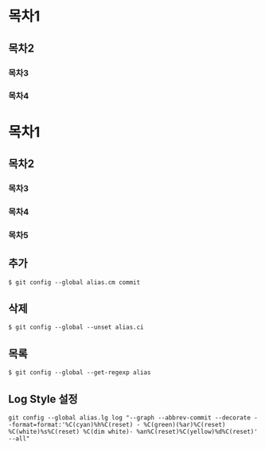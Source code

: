 <!--
    BOARD_TITLE: Alias 설정
    BOARD_TAG: ["기본세팅", "처음"]
-->
# 목차1
## 목차2
### 목차3
### 목차4

# 목차1
## 목차2
### 목차3
### 목차4
### 목차5

## 추가
```text
$ git config --global alias.cm commit
```

## 삭제
```text
$ git config --global --unset alias.ci
```

## 목록
```text
$ git config --global --get-regexp alias
```

## Log Style 설정
```text
git config --global alias.lg log "--graph --abbrev-commit --decorate --format=format:'%C(cyan)%h%C(reset) - %C(green)(%ar)%C(reset) %C(white)%s%C(reset) %C(dim white)- %an%C(reset)%C(yellow)%d%C(reset)' --all"
```